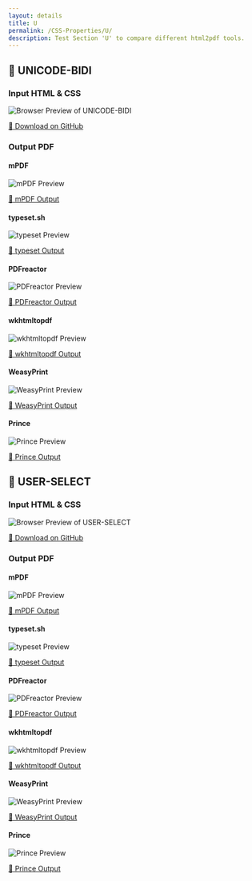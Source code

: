 ```yaml
---
layout: details
title: U
permalink: /CSS-Properties/U/
description: Test Section 'U' to compare different html2pdf tools.
---
```




## 🔬 UNICODE-BIDI

### Input HTML & CSS

<div class="browser-mockup with-url">
    <div>
        <img src="/{{ page.path }}/../browser_screenshot__html_CSS_Properties_U_unicode-bidi.html.pdf.png" alt="Browser Preview of UNICODE-BIDI" />
    </div>
</div>
<p>
    <a href="https://raw.githubusercontent.com/azettl/compare.html2pdf.tools/master//html/CSS%20Properties/U/unicode-bidi.html" target="_blank" rel="noopener">📄 Download on GitHub</a>
</p>

### Output PDF

<div class="details-boxes">
    <div>
        <h4>mPDF</h4>
        <img src="/{{ page.path }}/../mpdf__html_CSS_Properties_U_unicode-bidi.html.png" alt="mPDF Preview" />
        <p>
            <a href="/{{ page.path }}/../mpdf__html_CSS_Properties_U_unicode-bidi.html.pdf" target="_blank">📕 mPDF Output</a>
        </p>
    </div>
    <div>
        <h4>typeset.sh</h4>
        <img src="/{{ page.path }}/../typeset__html_CSS_Properties_U_unicode-bidi.html.png" alt="typeset Preview" />
        <p>
            <a href="/{{ page.path }}/../typeset__html_CSS_Properties_U_unicode-bidi.html.pdf" target="_blank">📕 typeset Output</a>
        </p>
    </div>
    <div>
        <h4>PDFreactor</h4>
        <img src="/{{ page.path }}/../pdfreactor__html_CSS_Properties_U_unicode-bidi.html.png" alt="PDFreactor Preview" />
        <p>
            <a href="/{{ page.path }}/../pdfreactor__html_CSS_Properties_U_unicode-bidi.html.pdf" target="_blank">📕 PDFreactor Output</a>
        </p>
    </div>
    <div>
        <h4>wkhtmltopdf</h4>
        <img src="/{{ page.path }}/../wkhtmltopdf__html_CSS_Properties_U_unicode-bidi.html.png" alt="wkhtmltopdf Preview" />
        <p>
            <a href="/{{ page.path }}/../wkhtmltopdf__html_CSS_Properties_U_unicode-bidi.html.pdf" target="_blank">📕 wkhtmltopdf Output</a>
        </p>
    </div>
    <div>
        <h4>WeasyPrint</h4>
        <img src="/{{ page.path }}/../weasyprint__html_CSS_Properties_U_unicode-bidi.html.png" alt="WeasyPrint Preview" />
        <p>
            <a href="/{{ page.path }}/../weasyprint__html_CSS_Properties_U_unicode-bidi.html.pdf" target="_blank">📕 WeasyPrint Output</a>
        </p>
    </div>
    <div>
        <h4>Prince</h4>
        <img src="/{{ page.path }}/../princexml__html_CSS_Properties_U_unicode-bidi.html.png" alt="Prince Preview" />
        <p>
            <a href="/{{ page.path }}/../princexml__html_CSS_Properties_U_unicode-bidi.html.pdf" target="_blank">📕 Prince Output</a>
        </p>
    </div>
</div>

## 🔬 USER-SELECT

### Input HTML & CSS

<div class="browser-mockup with-url">
    <div>
        <img src="/{{ page.path }}/../browser_screenshot__html_CSS_Properties_U_user-select.html.pdf.png" alt="Browser Preview of USER-SELECT" />
    </div>
</div>
<p>
    <a href="https://raw.githubusercontent.com/azettl/compare.html2pdf.tools/master//html/CSS%20Properties/U/user-select.html" target="_blank" rel="noopener">📄 Download on GitHub</a>
</p>

### Output PDF

<div class="details-boxes">
    <div>
        <h4>mPDF</h4>
        <img src="/{{ page.path }}/../mpdf__html_CSS_Properties_U_user-select.html.png" alt="mPDF Preview" />
        <p>
            <a href="/{{ page.path }}/../mpdf__html_CSS_Properties_U_user-select.html.pdf" target="_blank">📕 mPDF Output</a>
        </p>
    </div>
    <div>
        <h4>typeset.sh</h4>
        <img src="/{{ page.path }}/../typeset__html_CSS_Properties_U_user-select.html.png" alt="typeset Preview" />
        <p>
            <a href="/{{ page.path }}/../typeset__html_CSS_Properties_U_user-select.html.pdf" target="_blank">📕 typeset Output</a>
        </p>
    </div>
    <div>
        <h4>PDFreactor</h4>
        <img src="/{{ page.path }}/../pdfreactor__html_CSS_Properties_U_user-select.html.png" alt="PDFreactor Preview" />
        <p>
            <a href="/{{ page.path }}/../pdfreactor__html_CSS_Properties_U_user-select.html.pdf" target="_blank">📕 PDFreactor Output</a>
        </p>
    </div>
    <div>
        <h4>wkhtmltopdf</h4>
        <img src="/{{ page.path }}/../wkhtmltopdf__html_CSS_Properties_U_user-select.html.png" alt="wkhtmltopdf Preview" />
        <p>
            <a href="/{{ page.path }}/../wkhtmltopdf__html_CSS_Properties_U_user-select.html.pdf" target="_blank">📕 wkhtmltopdf Output</a>
        </p>
    </div>
    <div>
        <h4>WeasyPrint</h4>
        <img src="/{{ page.path }}/../weasyprint__html_CSS_Properties_U_user-select.html.png" alt="WeasyPrint Preview" />
        <p>
            <a href="/{{ page.path }}/../weasyprint__html_CSS_Properties_U_user-select.html.pdf" target="_blank">📕 WeasyPrint Output</a>
        </p>
    </div>
    <div>
        <h4>Prince</h4>
        <img src="/{{ page.path }}/../princexml__html_CSS_Properties_U_user-select.html.png" alt="Prince Preview" />
        <p>
            <a href="/{{ page.path }}/../princexml__html_CSS_Properties_U_user-select.html.pdf" target="_blank">📕 Prince Output</a>
        </p>
    </div>
</div>


